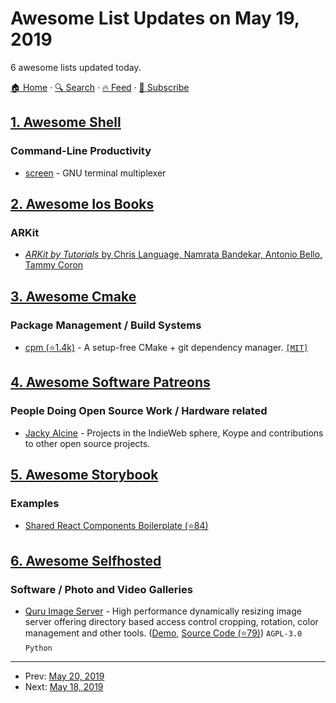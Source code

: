 # Awesome List Updates on May 19, 2019

6 awesome lists updated today.

[🏠 Home](/README.md) · [🔍 Search](https://test.trackawesomelist.com/search/) · [🔥 Feed](https://test.trackawesomelist.com/rss.xml) · [📮 Subscribe](https://trackawesomelist.us17.list-manage.com/subscribe?u=d2f0117aa829c83a63ec63c2f&id=36a103854c)



## [1. Awesome Shell](/content/alebcay/awesome-shell/README.md)

### Command-Line Productivity

*   [screen](https://www.gnu.org/software/screen/) - GNU terminal multiplexer

## [2. Awesome Ios Books](/content/bystritskiy/awesome-ios-books/README.md)

### ARKit

*   [*ARKit by Tutorials* by Chris Language, Namrata Bandekar, Antonio Bello, Tammy Coron](https://store.raywenderlich.com/products/arkit-by-tutorials)

## [3. Awesome Cmake](/content/onqtam/awesome-cmake/README.md)

### Package Management / Build Systems

*   [cpm (⭐1.4k)](https://github.com/TheLartians/CPM) - A setup-free CMake + git dependency manager. [`[MIT]`](https://opensource.org/licenses/MIT)

## [4. Awesome Software Patreons](/content/uraimo/awesome-software-patreons/README.md)

### People Doing Open Source Work / Hardware related

*   [Jacky Alcine](https://www.patreon.com/jackyalcine) - Projects in the IndieWeb sphere, Koype and contributions to other open source projects.

## [5. Awesome Storybook](/content/lauthieb/awesome-storybook/README.md)

### Examples

*   [Shared React Components Boilerplate (⭐84)](https://github.com/shared-components/shared-react-components-example)

## [6. Awesome Selfhosted](/content/awesome-selfhosted/awesome-selfhosted/README.md)

### Software / Photo and Video Galleries

*   [Quru Image Server](https://quruimageserver.com/) - High performance dynamically resizing image server offering directory based access control cropping, rotation, color management and other tools. ([Demo](https://quruimageserver.com), [Source Code (⭐79)](https://github.com/quru/qis)) `AGPL-3.0` `Python`

---

- Prev: [May 20, 2019](/content/2019/05/20/README.md)
- Next: [May 18, 2019](/content/2019/05/18/README.md)